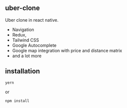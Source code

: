 ## uber-clone

Uber clone in react native. 
- Navigation
- Redux, 
- Tailwind CSS
- Google Autocomplete
- Google map integration with price and distance matrix
- and a lot more

## installation

```
yern
```

or

```
npm install
```